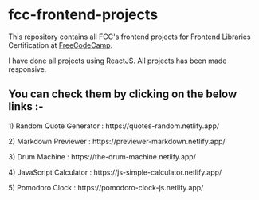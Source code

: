 # fcc-frontend-projects
<p>This repository contains all FCC's frontend projects for Frontend Libraries Certification at <a href="https://www.freecodecamp.org/">FreeCodeCamp</a>.

I have done all projects using ReactJS. All projects has been made responsive.</p>

<h2>You can check them by clicking on the below links :- </h2>
<p>1) Random Quote Generator  :   https://quotes-random.netlify.app/</p>
<p>2) Markdown Previewer  :   https://previewer-markdown.netlify.app/</p>
<p>3) Drum Machine  :   https://the-drum-machine.netlify.app/</p>
<p>4) JavaScript Calculator  :   https://js-simple-calculator.netlify.app/</p>
<p>5) Pomodoro Clock  :   https://pomodoro-clock-js.netlify.app/</p>
